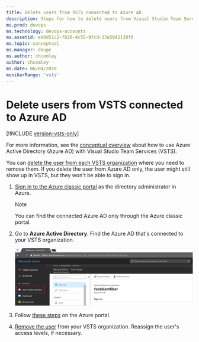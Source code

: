 ```yaml
---
title: Delete users from VSTS connected to Azure AD
description: Steps for how to delete users from Visual Studio Team Services (VSTS) connected to Azure Active Directory (Azure AD) via the Azure portal
ms.prod: devops
ms.technology: devops-accounts
ms.assetid: eb0d51c2-fb28-4c55-9fcd-33a5942130f0
ms.topic: conceptual
ms.manager: douge
ms.author: chcomley
author: chcomley
ms.date: 06/04/2018
monikerRange: 'vsts'
---
```


# Delete users from VSTS connected to Azure AD

[!INCLUDE [version-vsts-only](../../_shared/version-vsts-only.md)]

For more information, see the [conceptual overview](access-with-azure-ad.md) about how to use Azure Active Directory (Azure AD) with Visual Studio Team Services (VSTS).

You can [delete the user from each VSTS organization](delete-organization-users.md) where you need to remove them. If you delete the user from Azure AD only, the user might still show up in VSTS, but they won't be able to sign in.

1. [Sign in to the Azure classic portal](https://manage.windowsazure.com/) as the directory administrator in Azure.

    > [!NOTE]
    > You can find the connected Azure AD only through the Azure classic portal.

2. Go to **Azure Active Directory**. Find the Azure AD that's connected to your VSTS organization.

    ![Find the directory connected to your organization](_img/manage-work-access/azurefindconnecteddirectory.png)

3. Follow [these steps](https://docs.microsoft.com/azure/active-directory/active-directory-users-delete-user-azure-portal) on the Azure portal.

4. [Remove the user](delete-organization-users.md) from your VSTS organization. Reassign the user's access levels, if necessary.
